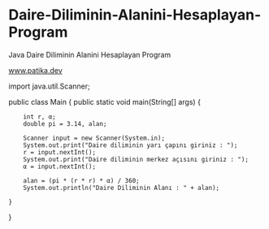 # Daire-Diliminin-Alanini-Hesaplayan-Program
Java Daire Diliminin Alanini Hesaplayan Program


www.patika.dev

import java.util.Scanner;

public class Main {
    public static void main(String[] args) {

        int r, α;
        double pi = 3.14, alan;

        Scanner input = new Scanner(System.in);
        System.out.print("Daire diliminin yarı çapını giriniz : ");
        r = input.nextInt();
        System.out.print("Daire diliminin merkez açısını giriniz : ");
        α = input.nextInt();

        alan = (pi * (r * r) * α) / 360;
        System.out.println("Daire Diliminin Alanı : " + alan);

    }
}
